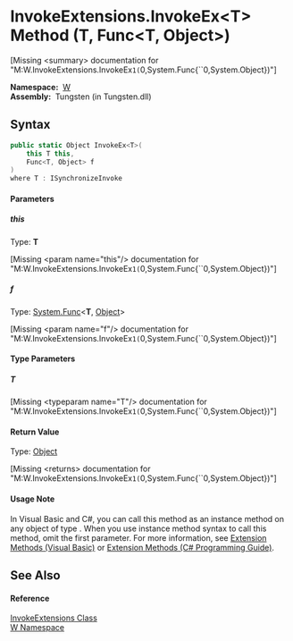 InvokeExtensions.InvokeEx&lt;T> Method (T, Func&lt;T, Object>)
==============================================================
  
[Missing &lt;summary> documentation for "M:W.InvokeExtensions.InvokeEx``1(``0,System.Func{``0,System.Object})"]


  **Namespace:**  [W][1]  
  **Assembly:**  Tungsten (in Tungsten.dll)

Syntax
------

```csharp
public static Object InvokeEx<T>(
	this T this,
	Func<T, Object> f
)
where T : ISynchronizeInvoke

```

#### Parameters

##### *this*
Type: **T**  

[Missing &lt;param name="this"/> documentation for "M:W.InvokeExtensions.InvokeEx``1(``0,System.Func{``0,System.Object})"]


##### *f*
Type: [System.Func][2]&lt;**T**, [Object][3]>  

[Missing &lt;param name="f"/> documentation for "M:W.InvokeExtensions.InvokeEx``1(``0,System.Func{``0,System.Object})"]


#### Type Parameters

##### *T*

[Missing &lt;typeparam name="T"/> documentation for "M:W.InvokeExtensions.InvokeEx``1(``0,System.Func{``0,System.Object})"]


#### Return Value
Type: [Object][3]  

[Missing &lt;returns> documentation for "M:W.InvokeExtensions.InvokeEx``1(``0,System.Func{``0,System.Object})"]

#### Usage Note
In Visual Basic and C#, you can call this method as an instance method on any object of type . When you use instance method syntax to call this method, omit the first parameter. For more information, see [Extension Methods (Visual Basic)][4] or [Extension Methods (C# Programming Guide)][5].

See Also
--------

#### Reference
[InvokeExtensions Class][6]  
[W Namespace][1]  

[1]: ../README.md
[2]: http://msdn.microsoft.com/en-us/library/bb549151
[3]: http://msdn.microsoft.com/en-us/library/e5kfa45b
[4]: http://msdn.microsoft.com/en-us/library/bb384936.aspx
[5]: http://msdn.microsoft.com/en-us/library/bb383977.aspx
[6]: README.md
[7]: ../../_icons/Help.png